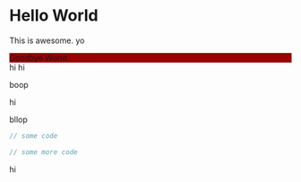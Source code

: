 # Hello World
This is awesome.
yo
<div style="background-color: #990000;">Goodbye World</div>
hi
hi

boop

hi


bllop
```javascript
// some code
```

```javascript
// some more code
```

hi
